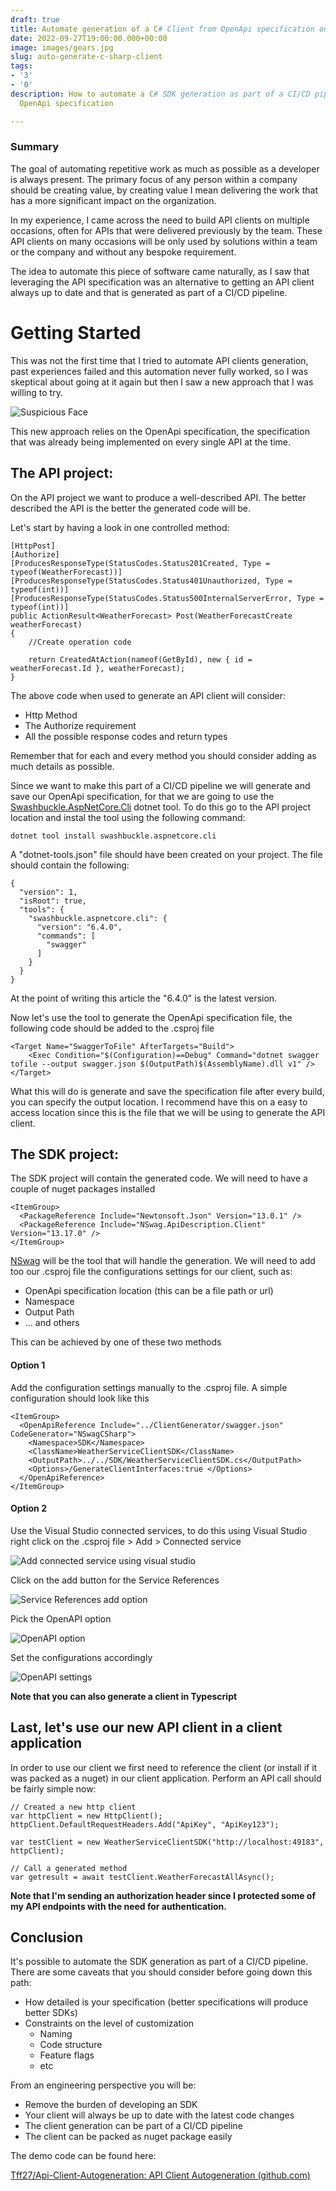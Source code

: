 ```yaml
---
draft: true
title: Automate generation of a C# Client from OpenApi specification on CI/CD pipeline
date: 2022-09-27T19:00:00.000+00:00
image: images/gears.jpg
slug: auto-generate-c-sharp-client
tags:
- '3'
- '0'
description: How to automate a C# SDK generation as part of a CI/CD pipeline using
  OpenApi specification

---
```

### Summary

The goal of automating repetitive work as much as possible as a developer is always present. The primary focus of any person within a company should be creating value, by creating value I mean delivering the work that has a more significant impact on the organization.

In my experience, I came across the need to build API clients on multiple occasions, often for APIs that were delivered previously by the team. These API clients on many occasions will be only used by solutions within a team or the company and without any bespoke requirement.

The idea to automate this piece of software came naturally, as I saw that leveraging the API specification was an alternative to getting an API client always up to date and that is generated as part of a CI/CD pipeline.

# Getting Started

This was not the first time that I tried to automate API clients generation, past experiences failed and this automation never fully worked, so I was skeptical about going at it again but then I saw a new approach that I was willing to try.

![Suspicious Face](images/suspicious.jpg "Suspicious")

This new approach relies on the OpenApi specification, the specification that was already being implemented on every single API at the time.

## The **API project**:

On the API project we want to produce a well-described API. The better described the API is the better the generated code will be.

Let's start by having a look in one controlled method:

    [HttpPost]
    [Authorize]
    [ProducesResponseType(StatusCodes.Status201Created, Type = typeof(WeatherForecast))]
    [ProducesResponseType(StatusCodes.Status401Unauthorized, Type = typeof(int))]
    [ProducesResponseType(StatusCodes.Status500InternalServerError, Type = typeof(int))]
    public ActionResult<WeatherForecast> Post(WeatherForecastCreate weatherForecast)
    {
    	//Create operation code
    
    	return CreatedAtAction(nameof(GetById), new { id = weatherForecast.Id }, weatherForecast);
    }

The above code when used to generate an API client will consider:

* Http Method
* The Authorize requirement
* All the possible response codes and return types

Remember that for each and every method you should consider adding as much details as possible. 

Since we want to make this part of a CI/CD pipeline we will generate and save our OpenApi specification, for that we are going to use the [Swashbuckle.AspNetCore.Cli](https://www.nuget.org/packages/Swashbuckle.AspNetCore.Cli " Swashbuckle.AspNetCore.Cli") dotnet tool. To do this go to the API project location and instal the tool using the following command:

    dotnet tool install swashbuckle.aspnetcore.cli

A "dotnet-tools.json" file should have been created on your project. The file should contain the following:

    {
      "version": 1,
      "isRoot": true,
      "tools": {
        "swashbuckle.aspnetcore.cli": {
          "version": "6.4.0",
          "commands": [
            "swagger"
          ]
        }
      }
    }

At the point of writing this article the "6.4.0" is the latest version.

Now let's use the tool to generate the OpenApi specification file, the following code should be added to the .csproj file

    <Target Name="SwaggerToFile" AfterTargets="Build">
    	<Exec Condition="$(Configuration)==Debug" Command="dotnet swagger tofile --output swagger.json $(OutputPath)$(AssemblyName).dll v1" />
    </Target>

What this will do is generate and save the specification file after every build, you can specify the output location. I recommend have this on a easy to access location since this is the file that we will be using to generate the API client. 

## The SDK project:

The SDK project will contain the generated code. We will need to have a couple of nuget packages installed

    <ItemGroup>
      <PackageReference Include="Newtonsoft.Json" Version="13.0.1" />
      <PackageReference Include="NSwag.ApiDescription.Client" Version="13.17.0" />
    </ItemGroup>

[NSwag](NSwag.org "NSwag") will be the tool that will handle the generation. We will need to add too our .csproj file the configurations settings for our client, such as:

* OpenApi specification location (this can be a file path or url)
* Namespace
* Output Path
* ... and others

This can be achieved by one of these two methods

#### Option 1

Add the configuration settings manually to the .csproj file. A simple configuration should look like this

    <ItemGroup>
      <OpenApiReference Include="../ClientGenerator/swagger.json" CodeGenerator="NSwagCSharp">
        <Namespace>SDK</Namespace>
        <ClassName>WeatherServiceClientSDK</ClassName>
        <OutputPath>../../SDK/WeatherServiceClientSDK.cs</OutputPath>
        <Options>/GenerateClientInterfaces:true </Options>
      </OpenApiReference>
    </ItemGroup>

#### Option 2 

Use the Visual Studio connected services, to do this using Visual Studio right click on the .csproj file > Add > Connected service

![Add connected service using visual studio](/images/connected-services.png "Add connected service")

Click on the add button for the Service References

![Service References add option](/images/connected-services-references.png "Service References")

Pick the OpenAPI option

![OpenAPI option](/images/connected-services-open-api.png "OpenAPI option")

Set the configurations accordingly

![OpenAPI settings](/images/connected-services-open-api-configs.png "OpenAPI settings")

**Note that you can also generate a client in Typescript** 

## Last, let's use our new API client in a client application

In order to use our client we first need to reference the client (or install if it was packed as a nuget) in our client application. Perform an API call should be fairly simple now:

    // Created a new http client
    var httpClient = new HttpClient();
    httpClient.DefaultRequestHeaders.Add("ApiKey", "ApiKey123");
    
    var testClient = new WeatherServiceClientSDK("http://localhost:49183", httpClient);
    
    // Call a generated method
    var getresult = await testClient.WeatherForecastAllAsync();

**Note that I'm sending an authorization header since I protected some of my API endpoints with the need for authentication.** 

## Conclusion

It's possible to automate the SDK generation as part of a CI/CD pipeline. There are some caveats that you should consider before going down this path:

* How detailed is your specification (better specifications will produce better SDKs)
* Constraints on the level of customization
  * Naming
  * Code structure
  * Feature flags
  * etc

From an engineering perspective you will be:

* Remove the burden of developing an SDK
* Your client will always be up to date with the latest code changes
* The client generation can be part of a CI/CD pipeline
* The client can be packed as nuget package easily

The demo code can be found here:

[Tff27/Api-Client-Autogeneration: API Client Autogeneration (github.com)](https://github.com/Tff27/Api-Client-Autogeneration)